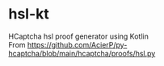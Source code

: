 # hsl-kt
HCaptcha hsl proof generator using Kotlin
<br>
From https://github.com/AcierP/py-hcaptcha/blob/main/hcaptcha/proofs/hsl.py
